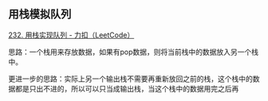 ## 用栈模拟队列

[232. 用栈实现队列 - 力扣（LeetCode）](https://leetcode.cn/problems/implement-queue-using-stacks/)

思路：一个栈用来存放数据，如果有pop数据，则将当前栈中的数据放入另一个栈中。

更进一步的思路：实际上另一个输出栈不需要再重新放回之前的栈，这个栈中的数据都是只出不进的，所以可以只当成输出栈，当这个栈中的数据用完之后再
